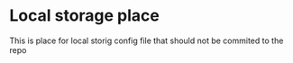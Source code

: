 # Local storage place

This is place for local storig config file that should not be commited to the repo
